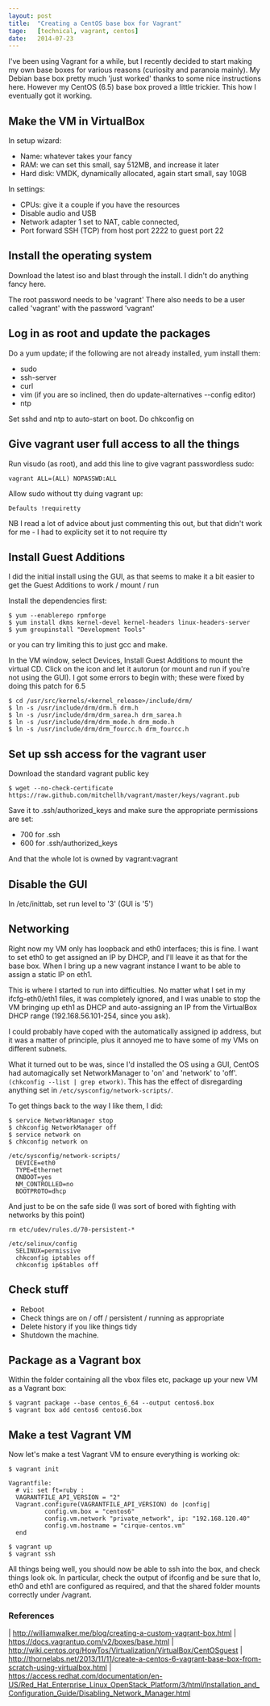```yaml
---
layout: post
title:  "Creating a CentOS base box for Vagrant"
tage:   [technical, vagrant, centos]
date:   2014-07-23
---
```


I've been using Vagrant for a while, but I recently decided to start making my own base boxes for various reasons (curiosity and paranoia mainly). My Debian base box pretty much 'just worked' thanks to some nice instructions here. However my CentOS (6.5) base box proved a little trickier. This how I eventually got it working.


## Make the VM in VirtualBox


In setup wizard:

* Name: whatever takes your fancy
* RAM: we can set this small, say 512MB, and increase it later
* Hard disk: VMDK, dynamically allocated, again start small, say 10GB


In settings: 

* CPUs: give it a couple if you have the resources
* Disable audio and USB
* Network adapter 1 set to NAT, cable connected, 
* Port forward SSH (TCP) from host port 2222 to guest port 22


## Install the operating system

Download the latest iso and blast through the install. I didn't do anything fancy here.

The root password needs to be 'vagrant'
There also needs to be a user called 'vagrant' with the password 'vagrant'


## Log in as root and update the packages

Do a yum update; if the following are not already installed, yum install them:

* sudo
* ssh-server
* curl
* vim (if you are so inclined, then do update-alternatives --config editor)
* ntp

Set sshd and ntp to auto-start on boot.
Do chkconfig <servicename> on


## Give vagrant user full access to all the things

Run visudo (as root), and add this line to give vagrant passwordless sudo:

    vagrant ALL=(ALL) NOPASSWD:ALL

Allow sudo without tty duing vagrant up:

    Defaults !requiretty

NB I read a lot of advice about just commenting this out, but that didn't work for me - I had to explicity set it to not require tty


## Install Guest Additions

I did the initial install using the GUI, as that seems to make it a bit easier to get the Guest Additions to work / mount / run

Install the dependencies first:

    $ yum --enablerepo rpmforge
    $ yum install dkms kernel-devel kernel-headers linux-headers-server
    $ yum groupinstall "Development Tools"

or you can try limiting this to just gcc and make.

In the VM window, select Devices, Install Guest Additions to mount the virtual CD.
Click on the icon and let it autorun (or mount and run if you're not using the GUI).
I got some errors to begin with; these were fixed by doing this patch for 6.5

    $ cd /usr/src/kernels/<kernel_release>/include/drm/
    $ ln -s /usr/include/drm/drm.h drm.h
    $ ln -s /usr/include/drm/drm_sarea.h drm_sarea.h
    $ ln -s /usr/include/drm/drm_mode.h drm_mode.h
    $ ln -s /usr/include/drm/drm_fourcc.h drm_fourcc.h

 
## Set up ssh access for the vagrant user

Download the standard vagrant public key

    $ wget --no-check-certificate https://raw.github.com/mitchellh/vagrant/master/keys/vagrant.pub

Save it to .ssh/authorized_keys and make sure the appropriate permissions are set:

* 700 for .ssh
* 600 for .ssh/authorized_keys

And that the whole lot is owned by vagrant:vagrant


## Disable the GUI

In /etc/inittab, set run level to '3' (GUI is '5')


## Networking

Right now my VM only has loopback and eth0 interfaces; this is fine. I want to set eth0 to get assigned an IP by DHCP, and I'll leave it as that for the base box. When I bring up a new vagrant instance I want to be able to assign a static IP on eth1.

This is where I started to run into difficulties. No matter what I set in my ifcfg-eth0/eth1 files, it was completely ignored, and I was unable to stop the VM bringing up eth1 as DHCP and auto-assigning an IP from the VirtualBox DHCP range (192.168.56.101-254, since you ask).

I could probably have coped with the automatically assigned ip address, but it was a matter of principle, plus it annoyed me to have some of my VMs on different subnets.

What it turned out to be was, since I'd installed the OS using a GUI, CentOS had automagically set NetworkManager to 'on' and 'network' to 'off'. `(chkconfig --list | grep etwork)`. This has the effect of disregarding anything set in `/etc/sysconfig/network-scripts/`.

To get things back to the way I like them, I did:

    $ service NetworkManager stop
    $ chkconfig NetworkManager off
    $ service network on
    $ chkconfig network on

    /etc/sysconfig/network-scripts/
      DEVICE=eth0
      TYPE=Ethernet
      ONBOOT=yes
      NM_CONTROLLED=no
      BOOTPROTO=dhcp

And just to be on the safe side (I was sort of bored with fighting with networks by this point)

    rm etc/udev/rules.d/70-persistent-*

    /etc/selinux/config 
      SELINUX=permissive
      chkconfig iptables off
      chkconfig ip6tables off


## Check stuff

* Reboot
* Check things are on / off / persistent / running as appropriate
* Delete history if you like things tidy
* Shutdown the machine.


## Package as a Vagrant box

Within the folder containing all the vbox files etc, package up your new VM as a Vagrant box:

    $ vagrant package --base centos_6_64 --output centos6.box
    $ vagrant box add centos6 centos6.box


## Make a test Vagrant VM

Now let's make a test Vagrant VM to ensure everything is working ok:

    $ vagrant init

    Vagrantfile:
      # vi: set ft=ruby :
      VAGRANTFILE_API_VERSION = "2"
      Vagrant.configure(VAGRANTFILE_API_VERSION) do |config|
              config.vm.box = "centos6"
              config.vm.network "private_network", ip: "192.168.120.40"
              config.vm.hostname = "cirque-centos.vm"
      end

    $ vagrant up
    $ vagrant ssh

All things being well, you should now be able to ssh into the box, and check things look ok.
In particular, check the output of ifconfig and be sure that lo, eth0 and eth1 are configured as required, and that the shared folder mounts correctly under /vagrant.


### References

| http://williamwalker.me/blog/creating-a-custom-vagrant-box.html
| https://docs.vagrantup.com/v2/boxes/base.html
| http://wiki.centos.org/HowTos/Virtualization/VirtualBox/CentOSguest
| http://thornelabs.net/2013/11/11/create-a-centos-6-vagrant-base-box-from-scratch-using-virtualbox.html
| https://access.redhat.com/documentation/en-US/Red_Hat_Enterprise_Linux_OpenStack_Platform/3/html/Installation_and_Configuration_Guide/Disabling_Network_Manager.html
